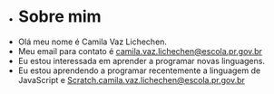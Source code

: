 -    # Sobre mim
- Olá meu nome é Camila Vaz Lichechen.
- Meu email para contato é camila.vaz.lichechen@escola.pr.gov.br
- Eu estou interessada em aprender a programar novas linguagens.
- Eu estou aprendendo a programar recentemente a linguagem de JavaScript e Scratch.camila.vaz.lichechen@escola.pr.gov.br
